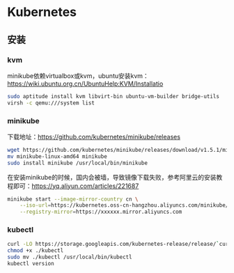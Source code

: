 # Kubernetes

## 安装

### kvm

minikube依赖virtualbox或kvm，ubuntu安装kvm：https://wiki.ubuntu.org.cn/UbuntuHelp:KVM/Installatio

```sh
sudo aptitude install kvm libvirt-bin ubuntu-vm-builder bridge-utils
virsh -c qemu:///system list
```

### minikube

下载地址：https://github.com/kubernetes/minikube/releases

```bash
wget https://github.com/kubernetes/minikube/releases/download/v1.5.1/minikube-linux-amd64
mv minikube-linux-amd64 minikube
sudo install minikube /usr/local/bin/minikube
```

在安装minikube的时候，国内会被墙，导致镜像下载失败，参考阿里云的安装教程即可：https://yq.aliyun.com/articles/221687

```bash
minikube start --image-mirror-country cn \
    --iso-url=https://kubernetes.oss-cn-hangzhou.aliyuncs.com/minikube/iso/minikube-v1.5.0.iso \
    --registry-mirror=https://xxxxxx.mirror.aliyuncs.com
```

### kubectl

```sh
curl -LO https://storage.googleapis.com/kubernetes-release/release/`curl -s https://storage.googleapis.com/kubernetes-release/release/stable.txt`/bin/linux/amd64/kubectl
chmod +x ./kubectl
sudo mv ./kubectl /usr/local/bin/kubectl
kubectl version
```
